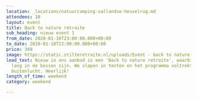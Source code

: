 ```yaml
---
location: _locations/natuurcamping-sallandse-heuvelrug.md
attendees: 10
layout: event
title: Back to nature retraite
sub_heading: nieuw event 1
from_date: 2020-01-16T23:00:00.000+00:00
to_date: 2020-01-18T23:00:00.000+00:00
price: 349
image: https://static.stilteretraite.nl/uploads/Event - back to nature.jpg
lead_text: Nieuw in ons aanbod is een 'Back to nature retraite', waarbij we een weekend
  lang in de bossen zijn. We slapen in tenten en het programma voltrekt zich in de
  buitenlucht. Heerlijk!
length_of_time: weekend
category: weekend

---
```

